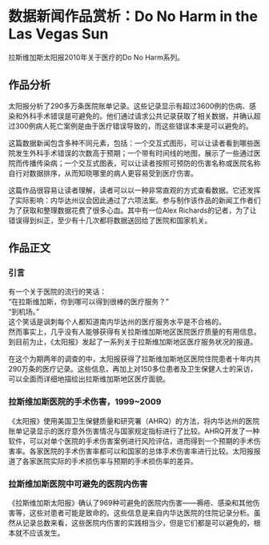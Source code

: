 # 数据新闻作品赏析：Do No Harm in the Las Vegas Sun
拉斯维加斯太阳报2010年关于医疗的Do No Harm系列。

## 作品分析
太阳报分析了290多万条医院账单记录。这些记录显示有超过3600例的伤病、感染和外科手术错误是可避免的。他们通过请求公共记录获取了相关数据，并确认超过300例病人死亡案例是由于医疗错误导致的，而这些错误本来是可以避免的。

这篇数据新闻包含多种不同元素，包括：一个交互式图形，可以让读者看到哪些医院发生外科手术错误的次数高于预期；一个带有时间线的地图，展示了一些通过医院而传播传染病；一个交互式图表，可以让读者按照可预防的伤害名称或医院名称自行对数据排序，从而知晓哪里的病人更容易受到医疗伤害。

这篇作品很容易让读者理解，读者可以以一种非常直观的方式查看数据。它还发挥了实际影响：内华达州议会因此通过了六项法案。参与制作该作品的新闻工作者们为了获取和整理数据花费了很多心血。其中有一位Alex Richards的记者，为了让错误得到纠正，至少有十几次都将数据送回给了医院和国家机关。

## 作品正文
### 引言
有一个关于医院的流行的笑话：<br>
“在拉斯维加斯，你到哪可以得到很棒的医疗服务？”<br>
“到机场。”<br>
这个笑话是讽刺每个人都知道南内华达州的医疗服务水平是不合格的。<br>
然而事实上，几乎没有人能够获得有关拉斯维加斯地区医院医疗质量的有用信息。<br>
到目前为止，《太阳报》发起了一系列关于拉斯维加斯地区医疗服务状况的报道。<br>

在这个为期两年的调查的中，太阳报获得了拉斯维加斯地区医院住院患者十年内共290万条的医疗记录。这些信息，再加上对150多位患者及卫生保健人士的采访，可以全面而详细地描绘出拉斯维加斯地区医疗面貌。


### 拉斯维加斯医院的手术伤害，1999~2009
<!-- 插入图9-1 -->
《太阳报》使用美国卫生保健质量和研究署（AHRQ）的方法，将内华达州的医院账单记录显示的医疗意外伤害情况与国家规定指标进行了比较。AHRQ开发了一种软件，可以对单个医院的手术伤害案例进行风险评估，进而得到一个预期的手术伤害率。各家医院的手术伤害率都可以和国家的总体手术伤害率进行比较。太阳报报道了各家医院实际的手术损伤率与预期的手术损伤率的差异。

### 拉斯维加斯医院中可避免的医院内伤害
《拉斯维加斯太阳报》确认了969种可避免的医院内伤害——褥疮、感染和其他伤害等，这些对患者可能是致命的。这些信息是来自内华达医院的住院记录分析。虽然从记录总数来看，这些医院内伤害的实践相当少，但是它们都是可以避免的，根本就不应该发生。
<!-- 插入图9-2，9-3，9-4 -->